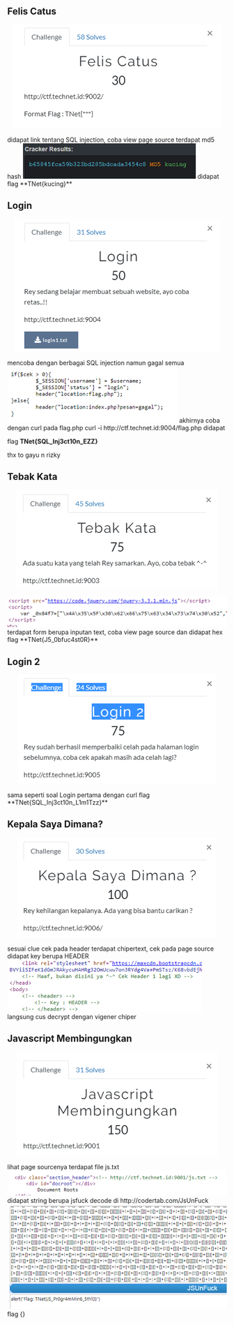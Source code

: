 ## Felis Catus
<p  align="center"><img src="img/web1.PNG"/></p>
didapat link tentang SQL injection, coba view page source terdapat md5 hash
<img src="img/web1a.PNG"/>
didapat flag **TNet{kucing}**

## Login
<p  align="center"><img src="img/web2.PNG"/></p>
mencoba dengan berbagai SQL injection namun gagal semua

<img src="img/web2a.png"/>
 akhirnya coba dengan curl pada flag.php curl -i http://ctf.technet.id:9004/flag.php
didapat 
  
 flag **TNet{SQL_Inj3ct10n_EZZ}**
 
 thx to gayu n rizky
 
## Tebak Kata
<p  align="center"><img src="img/web3.PNG"/></p>
<img src="img/web3a.PNG"/>
terdapat form berupa inputan text, coba view page source dan didapat hex 
flag **TNet{J5_0bfuc4st0R}**

## Login 2
<p  align="center"><img src="img/web4.PNG"/></p>
sama seperti soal Login pertama dengan curl
flag **TNet{SQL_Inj3ct10n_L1m1Tzz}**

## Kepala Saya Dimana?
<p  align="center"><img src="img/web5.PNG"/></p>
sesuai clue cek pada header terdapat chipertext, cek pada page source didapat key berupa HEADER

<img src="img/web5a.PNG"/>
langsung cus decrypt dengan vigener chiper


## Javascript Membingungkan
<p  align="center"><img src="img/web6.PNG"/></p>
lihat page sourcenya terdapat file js.txt
<img src="img/web6a.PNG"/>
didapat string berupa jsfuck decode di http://codertab.com/JsUnFuck
<img src="img/web6b.PNG"/>
flag {}







